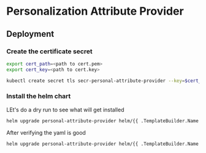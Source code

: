 # Personalization Attribute Provider

## Deployment

### Create the certificate secret

```sh
export cert_path=<path to cert.pem>
export cert_key=<path to cert.key>
```

```sh
kubectl create secret tls secr-personal-attribute-provider --key=$cert_key --cert=$cert_path
```

### Install the helm chart

LEt's do a dry run to see what will get installed

```sh
helm upgrade personal-attribute-provider helm/{{ .TemplateBuilder.Name }} --install --set ingress.pattern=agic --dry-run
```

After verifying the yaml is good

```sh
helm upgrade personal-attribute-provider helm/{{ .TemplateBuilder.Name }} --install --set ingress.pattern=agic
```